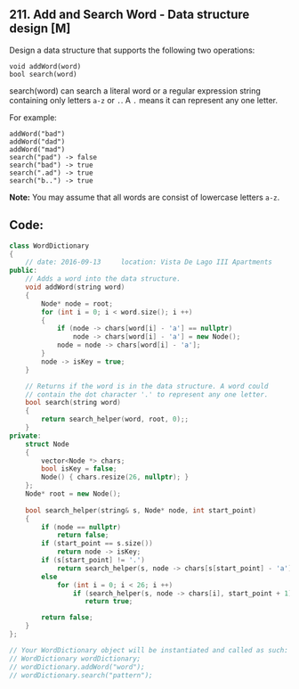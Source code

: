 ## 211. Add and Search Word - Data structure design [M]
Design a data structure that supports the following two operations:
```
void addWord(word)
bool search(word)
```
search(word) can search a literal word or a regular expression string containing only letters `a-z` or `.`. A `.` means it can represent any one letter.

For example:
```
addWord("bad")
addWord("dad")
addWord("mad")
search("pad") -> false
search("bad") -> true
search(".ad") -> true
search("b..") -> true
```
**Note:** You may assume that all words are consist of lowercase letters `a-z`.


## Code:
```c++
class WordDictionary 
{
    // date: 2016-09-13     location: Vista De Lago III Apartments
public:
    // Adds a word into the data structure.
    void addWord(string word) 
    {
        Node* node = root;
        for (int i = 0; i < word.size(); i ++)
        {
            if (node -> chars[word[i] - 'a'] == nullptr)
                node -> chars[word[i] - 'a'] = new Node();
            node = node -> chars[word[i] - 'a'];
        }
        node -> isKey = true;
    }

    // Returns if the word is in the data structure. A word could
    // contain the dot character '.' to represent any one letter.
    bool search(string word) 
    {
        return search_helper(word, root, 0);;
    }
private:
    struct Node
    {
        vector<Node *> chars;
        bool isKey = false;
        Node() { chars.resize(26, nullptr); }
    };
    Node* root = new Node();
    
    bool search_helper(string& s, Node* node, int start_point)
    {
        if (node == nullptr) 
            return false;
        if (start_point == s.size())
            return node -> isKey;
        if (s[start_point] != '.')
            return search_helper(s, node -> chars[s[start_point] - 'a'], start_point + 1);
        else 
            for (int i = 0; i < 26; i ++)
                if (search_helper(s, node -> chars[i], start_point + 1))
                   return true;

        return false;
    }
};

// Your WordDictionary object will be instantiated and called as such:
// WordDictionary wordDictionary;
// wordDictionary.addWord("word");
// wordDictionary.search("pattern");
```
